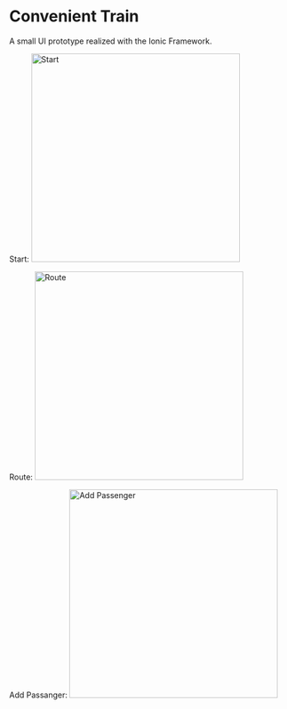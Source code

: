 # Convenient Train

A small UI prototype realized with the Ionic Framework.

Start:
<img src="https://cloud.githubusercontent.com/assets/680814/8536740/702a1770-2455-11e5-890c-cc02f05930c4.png" alt="Start" width="375">

Route:
<img src="https://cloud.githubusercontent.com/assets/680814/8536739/7029d3e6-2455-11e5-8b9b-60080f9972c5.png" alt="Route" width="375">

Add Passanger:
<img src="https://cloud.githubusercontent.com/assets/680814/8536738/70281416-2455-11e5-820f-efdcdbc66bdc.png" alt="Add Passenger" width="375">